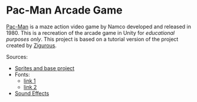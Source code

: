 # Pac-Man Arcade Game

[Pac-Man](https://en.wikipedia.org/wiki/Pac-Man) is a maze action video game by Namco developed and released in 1980. This is a recreation of the arcade game in Unity for *educational purposes only*. This project is based on a tutorial version of the project created by [Zigurous](https://github.com/zigurous).

Sources:
- [Sprites and base project](https://github.com/zigurous/unity-pacman-tutorial)
- Fonts:
  - [link 1](http://www.thealmightyguru.com/GameFonts/Series-PacMan.html)
  - [link 2](https://www.fontspace.com/category/8-bit)
- [Sound Effects](https://www.sounds-resource.com/arcade/pacman/sound/10603/)
